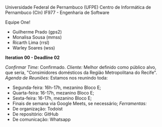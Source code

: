 Universidade Federal de Pernambuco (UFPE)
Centro de Informática de Pernambuco (CIn)
IF977 - Engenharia de Software

Equipe One!
- Guilherme Prado (gps2)
- Monalisa Sousa (mmss)
- Ricarth Lima (rrsl)
- Warley Soares (wss)

**Iteration 00 - Deadline 02**

*Confirmar Time:* Confirmado.
*Cliente:* Melhor definido como público alvo, que seria, "Consimidores domésticos da Região Metropolitana do Recife".
*Agenda de Reuniões:* Estamos nos reunindo toda:
- Segunda-feira: 16h-17h, mezanino Bloco E;
- Quarta-feira: 16-17h, mezanino Bloco E;
- Sexta-feira: 16-17h, mezanino Bloco E;
- Finais de semana via Google Meets, se necessário;
*Ferramentas:*
- De organização: Todoist
- De repositório: GitHub
- De comunicação: Whatsapp

